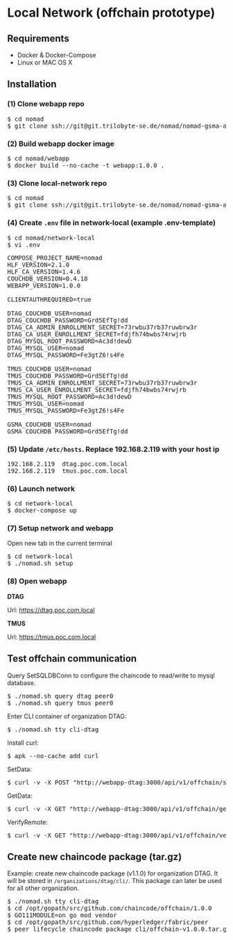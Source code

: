 # Local Network (offchain prototype)

## Requirements

* Docker & Docker-Compose
* Linux or MAC OS X

## Installation

### (1) Clone webapp repo

<pre>
$ cd nomad
$ git clone ssh://git@git.trilobyte-se.de/nomad/nomad-gsma-atomic/webapp.git -b offchain_prototype
</pre>

### (2) Build webapp docker image

<pre>
$ cd nomad/webapp
$ docker build --no-cache -t webapp:1.0.0 .
</pre>

### (3) Clone local-network repo

<pre>
$ cd nomad
$ git clone ssh://git@git.trilobyte-se.de/nomad/nomad-gsma-atomic/network-local.git -b offchain_prototype
</pre>

### (4) Create ``.env`` file in network-local (example .env-template)

<pre>
$ cd nomad/network-local
$ vi .env
</pre>

<pre>
COMPOSE_PROJECT_NAME=nomad
HLF_VERSION=2.1.0
HLF_CA_VERSION=1.4.6
COUCHDB_VERSION=0.4.18
WEBAPP_VERSION=1.0.0

CLIENTAUTHREQUIRED=true

DTAG_COUCHDB_USER=nomad
DTAG_COUCHDB_PASSWORD=Grd5EfTg!dd
DTAG_CA_ADMIN_ENROLLMENT_SECRET=73rwbu37rb37ruwbrw3r
DTAG_CA_USER_ENROLLMENT_SECRET=fdjfh74bwbs74rwjrb
DTAG_MYSQL_ROOT_PASSWORD=Ac3d!dewD
DTAG_MYSQL_USER=nomad
DTAG_MYSQL_PASSWORD=Fe3gtZ6!s4Fe

TMUS_COUCHDB_USER=nomad
TMUS_COUCHDB_PASSWORD=Grd5EfTg!dd
TMUS_CA_ADMIN_ENROLLMENT_SECRET=73rwbu37rb37ruwbrw3r
TMUS_CA_USER_ENROLLMENT_SECRET=fdjfh74bwbs74rwjrb
TMUS_MYSQL_ROOT_PASSWORD=Ac3d!dewD
TMUS_MYSQL_USER=nomad
TMUS_MYSQL_PASSWORD=Fe3gtZ6!s4Fe

GSMA_COUCHDB_USER=nomad
GSMA_COUCHDB_PASSWORD=Grd5EfTg!dd
</pre>

### (5) Update ``/etc/hosts``. Replace 192.168.2.119 with your host ip

<pre>
192.168.2.119  dtag.poc.com.local
192.168.2.119  tmus.poc.com.local
</pre>

### (6) Launch network

<pre>
$ cd network-local
$ docker-compose up
</pre>

### (7) Setup network and webapp

Open new tab in the current terminal

<pre>
$ cd network-local
$ ./nomad.sh setup
</pre>

### (8) Open webapp

**DTAG**

Url: https://dtag.poc.com.local

**TMUS**

Url: https://tmus.poc.com.local

## Test offchain communication

Query SetSQLDBConn to configure the chaincode to read/write to mysql database.

<pre>
$ ./nomad.sh query dtag peer0
$ ./nomad.sh query tmus peer0
</pre>

Enter CLI container of organization DTAG:

<pre>
$ ./nomad.sh tty cli-dtag
</pre>

Install curl:

<pre>
$ apk --no-cache add curl
</pre>

SetData:

<pre>
$ curl -v -X POST "http://webapp-dtag:3000/api/v1/offchain/setData/abcd?org=TMUS" -d'{"hello":"world"}'
</pre>

GetData:

<pre>
$ curl -v -X GET "http://webapp-dtag:3000/api/v1/offchain/getData/abcd?org=TMUS&val=true"
</pre>

VerifyRemote:

<pre>
$ curl -v -X GET "http://webapp-dtag:3000/api/v1/offchain/verifyRemote/abcd?org=TMUS"
</pre>

## Create new chaincode package (tar.gz)

Example: create new chaincode package (v1.1.0) for organization DTAG. It will be stored in ``/organizations/dtag/cli/``. This package can later be used for all other organization.

<pre>
$ ./nomad.sh tty cli-dtag
$ cd /opt/gopath/src/github.com/chaincode/offchain/1.0.0
$ GO111MODULE=on go mod vendor
$ cd /opt/gopath/src/github.com/hyperledger/fabric/peer
$ peer lifecycle chaincode package cli/offchain-v1.0.0.tar.gz --path /opt/gopath/src/github.com/chaincode/cc-offchain/1.0.0/ --label offchain_v1.1.0
</pre>
